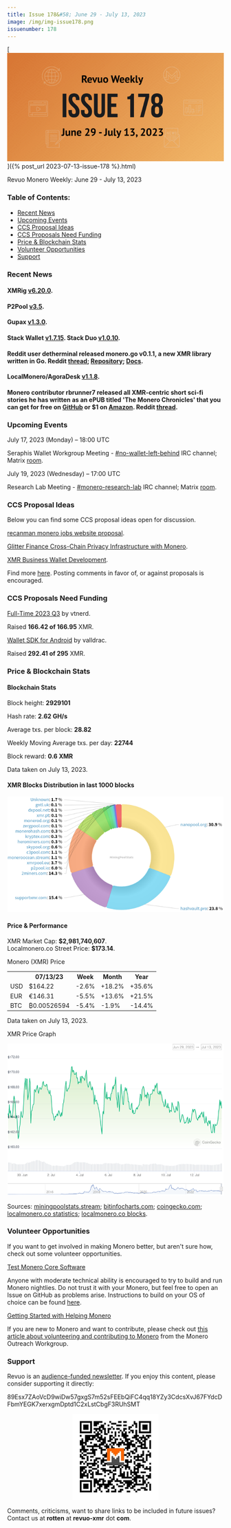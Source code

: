 ```yaml
---
title: Issue 178&#58; June 29 - July 13, 2023
image: /img/img-issue178.png
issuenumber: 178
---
```

[<img src="/img/img-issue178.png" alt="Revuo Monero Weekly #178 Slide" class="img-lead">]({% post_url 2023-07-13-issue-178 %}.html)

<p class="text-lead">Revuo Monero Weekly: June 29 - July 13, 2023</p>
<!--more-->

<h3>Table of Contents:</h3>
<ul class="contents">
    <li><a href="#news">Recent News</a></li>
    <li><a href="#events">Upcoming Events</a></li>
    <li><a href="#ideas">CCS Proposal Ideas</a></li>
    <li><a href="#proposals">CCS Proposals Need Funding</a></li>
    <li><a href="#stats">Price & Blockchain Stats</a></li>
    <li><a href="#volunteer">Volunteer Opportunities</a></li>
    <li><a href="#support">Support</a></li>
</ul>

<h3 id="news">Recent News</h3>

<div class="newsbyte">
    <h4>XMRig <a href="https://github.com/xmrig/xmrig/releases/tag/v6.20.0" target="_blank">v6.20.0</a>.</h4>
</div>

<div class="newsbyte">
    <h4>P2Pool <a href="https://github.com/SChernykh/p2pool/releases/tag/v3.5" target="_blank">v3.5</a>.</h4>
</div>

<div class="newsbyte">
    <h4>Gupax <a href="https://github.com/hinto-janai/gupax/releases/tag/v1.3.0" target="_blank">v1.3.0</a>.</h4>
</div>

<div class="newsbyte">
    <h4>Stack Wallet <a href="https://github.com/cypherstack/stack_wallet/releases/tag/build_181" target="_blank">v1.7.15</a>. Stack Duo <a href="https://github.com/cypherstack/stack_duo/releases/tag/build_015" target="_blank">v1.0.10</a>.</h4>
</div>

<div class="newsbyte">
    <h4>Reddit user detherminal released monero.go v0.1.1, a new XMR library written in Go. Reddit <a href="https://incogsnoo.com/r/Monero/comments/14t7e0v/monerogo_version_011_released/" target="_blank">thread</a>; <a href="https://github.com/openmonero/libmonero" target="_blank">Repository</a>; <a href="https://github.com/openmonero/libmonero/blob/main/docs/start.md" target="_blank">Docs</a>.</h4>
</div>

<div class="newsbyte">
    <h4>LocalMonero/AgoraDesk <a href="https://github.com/AgoraDesk-LocalMonero/agoradesk-app-foss/releases/tag/v1.1.8" target="_blank">v1.1.8</a>.</h4>
</div>

<div class="newsbyte">
    <h4>Monero contributor rbrunner7 released all XMR-centric short sci-fi stories he has written as an ePUB titled 'The Monero Chronicles' that you can get for free on <a href="https://rbrunner7.github.io/the_monero_chronicles.epub" target="_blank">GitHub</a> or $1 on <a href="https://www.amazon.com/dp/B0CB4JTY85" target="_blank">Amazon</a>. Reddit <a href="https://incogsnoo.com/r/Monero/comments/14qlsz1/the_monero_chronicles_my_monero_stories_now/" target="_blank">thread</a>.</h4>
</div>

<h3 id="events">Upcoming Events</h3>

<div class="event">
    <p class="date" markdown="1">July 17, 2023 (Monday) – 18:00 UTC</p>
    <p markdown="1">Seraphis Wallet Workgroup Meeting - <a href="irc://irc.libera.chat/#no-wallet-left-behind" target="_blank">#no-wallet-left-behind</a> IRC channel; Matrix <a href="https://matrix.to/#/#no-wallet-left-behind:monero.social" target="_blank">room</a>.</p>
</div>

<div class="event">
    <p class="date" markdown="1">July 19, 2023 (Wednesday) – 17:00 UTC</p>
    <p markdown="1">Research Lab Meeting - <a href="irc://irc.libera.chat/#monero-research-lab" target="_blank">#monero-research-lab</a> IRC channel; Matrix <a href="https://matrix.to/#/#monero-research-lab:monero.social" target="_blank">room</a>.</p>
</div>

<h3 id="ideas">CCS Proposal Ideas</h3>

<p>Below you can find some CCS proposal ideas open for discussion.</p>

<div class="proposal">
<p><a href="https://repo.getmonero.org/monero-project/ccs-proposals/-/merge_requests/395" target="_blank">recanman monero jobs website proposal</a>.</p>
</div>

<div class="proposal">
<p><a href="https://repo.getmonero.org/monero-project/ccs-proposals/-/merge_requests/396" target="_blank">Glitter Finance Cross-Chain Privacy Infrastructure with Monero</a>.</p>
</div>

<div class="proposal">
<p><a href="https://repo.getmonero.org/monero-project/ccs-proposals/-/merge_requests/398" target="_blank">XMR Business Wallet Development</a>.</p>
</div>

<div class="proposal">
<p>Find more <a href="https://ccs.getmonero.org/ideas/" target="_blank">here</a>. Posting comments in favor of, or against proposals is encouraged.</p>
</div>

<h3 id="proposals">CCS Proposals Need Funding</h3>

<div class="proposal">
    <p><a href="https://ccs.getmonero.org/proposals/vd-wallet-sdk-android.html" target="_blank">Full-Time 2023 Q3</a> by vtnerd.</p>
    <p>Raised <b>166.42 of 166.95</b> XMR.</p>
</div>

<div class="proposal">
    <p><a href="https://ccs.getmonero.org/proposals/vd-wallet-sdk-android.html" target="_blank">Wallet SDK for Android</a> by valldrac.</p>
    <p>Raised <b>292.41 of 295</b> XMR.</p>
</div>

<h3 id="stats">Price & Blockchain Stats</h3>

<h4 class="stat">Blockchain Stats</h4>

<div class="bcstats">
    <p>Block height: <b>2929101</b></p>
    <p>Hash rate: <b>2.62 GH/s</b></p>
    <p>Average txs. per block: <b>28.82</b></p>
    <p>Weekly Moving Average txs. per day: <b>22744</b></p>
    <p>Block reward: <b>0.6 XMR</b></p>
</div>
<p class="note">Data taken on July 13, 2023.</p>

<h4 class="stat">XMR Blocks Distribution in last 1000 blocks</h4>
<p><img src="/img/hashrate-pool-distribution-0713.png" alt="Hashrate Pool Distribution Pie Chart"/></p>

<h4 class="stat" id="price-stat">Price & Performance</h4>

<div class="price-intro">XMR Market Cap: <b>$2,981,740,607</b>.<br/>Localmonero.co Street Price: <b>$173.14</b>.</div>

<p class="table-title">Monero (XMR) Price</p>
<table class="price-table">
  <tr class="row1">
    <th></th>
    <th>07/13/23</th>
    <th>Week</th>
    <th>Month</th>
    <th>Year</th>
  </tr>
  <tr>
    <td data-th="XMR to">USD</td>
    <td data-th="07/13/23">$164.22</td>
    <td data-th="Week" class="red">-2.6%</td>
    <td data-th="Month" class="green">+18.2%</td>
    <td data-th="Year" class="green">+35.6%</td>
  </tr>
  <tr class="row3">
    <td data-th="XMR to">EUR</td>
    <td data-th="07/13/23">€146.31</td>
    <td data-th="Week" class="red">-5.5%</td>
    <td data-th="Month" class="green">+13.6%</td>
    <td data-th="Year" class="green">+21.5%</td>
  </tr>
  <tr>
    <td data-th="XMR to">BTC</td>
    <td data-th="07/13/23">₿0.00526594</td>
    <td data-th="Week" class="red">-5.4%</td>
    <td data-th="Month" class="red">-1.9%</td>
    <td data-th="Year" class="red">-14.4%</td>
  </tr>
</table>
<p class="note">Data taken on July 13, 2023.</p>

<p class="table-title">XMR Price Graph</p>

![XMR Price Graph 06/29/23-07/13/23](/img/weekly-chart-0713.png "XMR Price Graph 06/29/23-07/13/23")

Sources: <a href="https://miningpoolstats.stream/monero" target="_blank">miningpoolstats.stream</a>; <a href="https://bitinfocharts.com/monero/" target="_blank">bitinfocharts.com</a>; <a href="https://www.coingecko.com/en/coins/monero" target="_blank">coingecko.com</a>; <a href="https://localmonero.co/statistics" target="_blank">localmonero.co statistics</a>; <a href="https://localmonero.co/blocks" target="_blank">localmonero.co blocks</a>.

<h3 id="volunteer">Volunteer Opportunities</h3>

<p>If you want to get involved in making Monero better, but aren't sure how, check out some volunteer opportunities.</p>

<div class="newsbyte">
    <p class="date"><a href="https://github.com/monero-project/monero" target="_blank">Test Monero Core Software</a></p>
    <p>Anyone with moderate technical ability is encouraged to try to build and run Monero nightlies. Do not trust it with your Monero, but feel free to open an Issue on GitHub as problems arise. Instructions to build on your OS of choice can be found <a href="https://github.com/monero-project/monero#compiling-monero-from-source" target="_blank">here</a>. </p>
</div>

<div class="newsbyte">
    <p class="date"><a href="https://github.com/monero-project/monero" target="_blank">Getting Started with Helping Monero</a></p>
    <p>If you are new to Monero and want to contribute, please check out <a href="https://www.monerooutreach.org/stories/getting-started-helping-monero.php" target="_blank">this article about volunteering and contributing to Monero</a> from the Monero Outreach Workgroup. </p>
</div>

<h3 id="support">Support</h3>

<p markdown="1">Revuo is an <a href="https://revuo-xmr.com/support/">audience-funded newsletter</a>. If you enjoy this content, please consider supporting it directly:</p>

<p class="address" markdown="1">89Esx7ZAoVcD9wiDw57gxgS7m52sFEEbQiFC4qq18YZy3CdcsXvJ67FYdcDFbmYEGK7xerxgmDptd1C2xLstCbgF3RUhSMT</p>

<p><center><a href="monero:89Esx7ZAoVcD9wiDw57gxgS7m52sFEEbQiFC4qq18YZy3CdcsXvJ67FYdcDFbmYEGK7xerxgmDptd1C2xLstCbgF3RUhSMT" class="qr"><img src="/img/donate-monero.jpg" style="max-width: 200px;"/></a></center></p>

Comments, criticisms, want to share links to be included in future issues? Contact us at **rotten** at **revuo-xmr** dot **com**.
